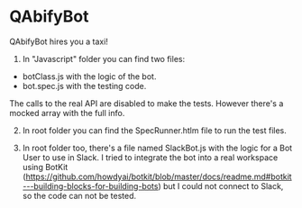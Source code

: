 # QAbifyBot
QAbifyBot hires you a taxi!

1) In "Javascript" folder you can find two files:
- botClass.js with the logic of the bot.
- bot.spec.js with the testing code.

The calls to the real API are disabled to make the tests.
However there's a mocked array with the full info.

2) In root folder you can find the SpecRunner.htlm file to run the test files.

3) In root folder too, there's a file named SlackBot.js with the logic for a Bot User to use in Slack.
I tried to integrate the bot into a real workspace using BotKit (https://github.com/howdyai/botkit/blob/master/docs/readme.md#botkit---building-blocks-for-building-bots) but I could not connect to Slack, so the code can not be tested.  
